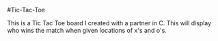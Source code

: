 #Tic-Tac-Toe

This is a Tic Tac Toe board I created with a partner in C. This will display who wins the match when given locations of x's and o's.
